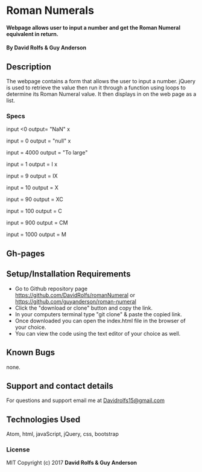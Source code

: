 # Roman Numerals

#### Webpage allows user to input a number and get the Roman Numeral equivalent in return.

#### By David Rolfs & Guy Anderson

## Description
The webpage contains a form that allows the user to input a number. jQuery is used to retrieve the value then run it through a function using loops to determine its Roman Numeral value. It then displays in on the web page as a list.

### Specs

input <0
output= "NaN" x

input = 0
output = "null" x

input = 4000
output = "To large"

input = 1
output = I x

input = 9
output = IX

input =  10
output = X

input = 90
output = XC

input = 100
output = C

input = 900
output = CM

input = 1000
output = M


## Gh-pages


## Setup/Installation Requirements

* Go to Github repository page https://github.com/DavidRolfs/romanNumeral or https://github.com/guyanderson/roman-numeral
* Click the "download or clone" button and copy the link.
* In your computers terminal type "git clone" & paste the copied link.
* Once downloaded you can open the index.html file in the browser of your choice.
* You can view the code using the text editor of your choice as well.


## Known Bugs
none.

## Support and contact details

For questions and support email me at Davidrolfs15@gmail.com  

## Technologies Used

Atom,
html,
javaScript,
jQuery,
css,
bootstrap

### License

MIT Copyright (c) 2017 **David Rolfs & Guy Anderson**
